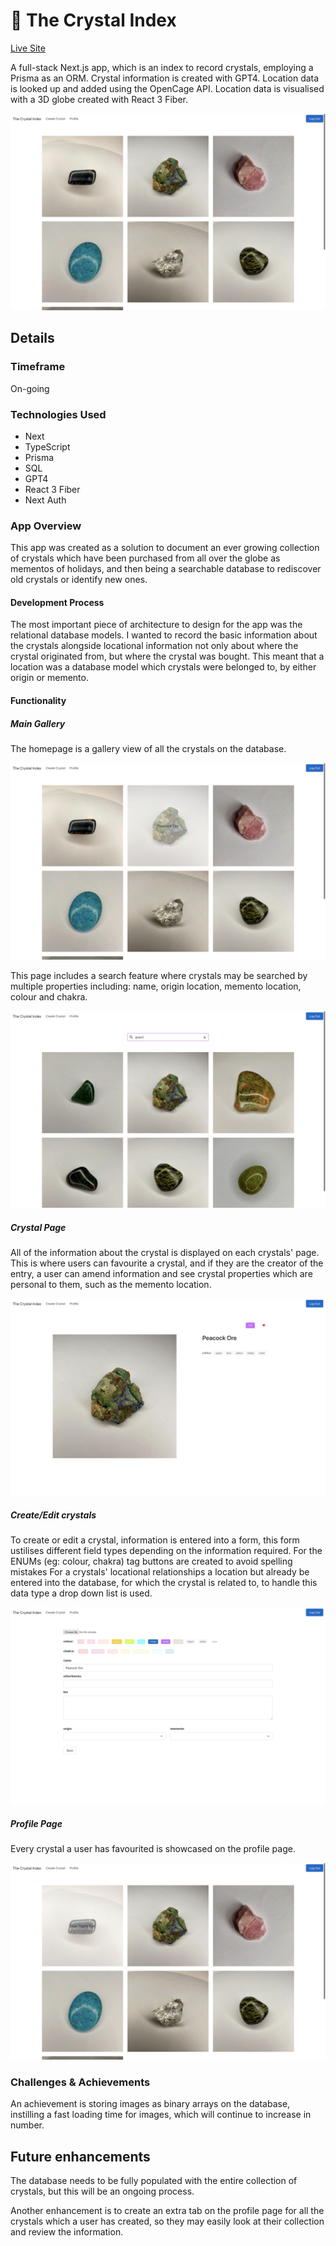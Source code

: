 # 🔮 The Crystal Index

[Live Site](www.crystalindex.co.uk)

A full-stack Next.js app, which is an index to record crystals, employing a Prisma as an ORM. Crystal information is created with GPT4. Location data is looked up and added using the OpenCage API. Location data is visualised with a 3D globe created with React 3 Fiber.

![main gallery]('./../public/project-images/gallery.jpeg)

## Details

### Timeframe

On-going

### Technologies Used

* Next
* TypeScript
* Prisma
* SQL
* GPT4
* React 3 Fiber
* Next Auth

### App Overview

This app was created as a solution to document an ever growing collection of crystals which have been purchased from all over the globe as mementos of holidays, and then being a searchable database to rediscover old crystals or identify new ones.

#### Development Process

The most important piece of architecture to design for the app was the relational database models.
I wanted to record the basic information about the crystals alongside locational information not only about where the crystal originated from, but where the crystal was bought. This meant that a location was a database model which crystals were belonged to, by either origin or memento.

#### Functionality

##### Main Gallery

The homepage is a gallery view of all the crystals on the database.

![main gallery view]('./../public/project-images/gallery-view.jpeg)

This page includes a search feature where crystals may be searched by multiple properties including: name, origin location, memento location, colour and chakra.

![search](./public/project-images/search.jpeg)

##### Crystal Page

All of the information about the crystal is displayed on each crystals' page. This is where users can favourite a crystal, and if they are the creator of the entry, a user can amend information and see crystal properties which are personal to them, such as the memento location.

![crystal view]('./../public/project-images/crystal-view.jpeg)

##### Create/Edit crystals

To create or edit a crystal, information is entered into a form, this form ustilises different field types depending on the information required. 
For the ENUMs (eg: colour, chakra) tag buttons are created to avoid spelling mistakes
For a crystals' locational relationships a location but already be entered into the database, for which the crystal is related to, to handle this data type a drop down list is used.

![creating/editing crystals page]('./../public/project-images/crystal-edit.jpeg)

##### Profile Page

Every crystal a user has favourited is showcased on the profile page.


![profile page]('./../public/project-images/profile.jpeg)


### Challenges & Achievements

An achievement is storing images as binary arrays on the database, instilling a fast loading time for images, which will continue to increase in number.

## Future enhancements

The database needs to be fully populated with the entire collection of crystals, but this will be an ongoing process.

Another enhancement is to create an extra tab on the profile page for all the crystals which a user has created, so they may easily look at their collection and review the information.
